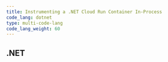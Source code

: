 ```yaml
---
title: Instrumenting a .NET Cloud Run Container In-Process
code_lang: dotnet
type: multi-code-lang
code_lang_weight: 60
---
```


## .NET
